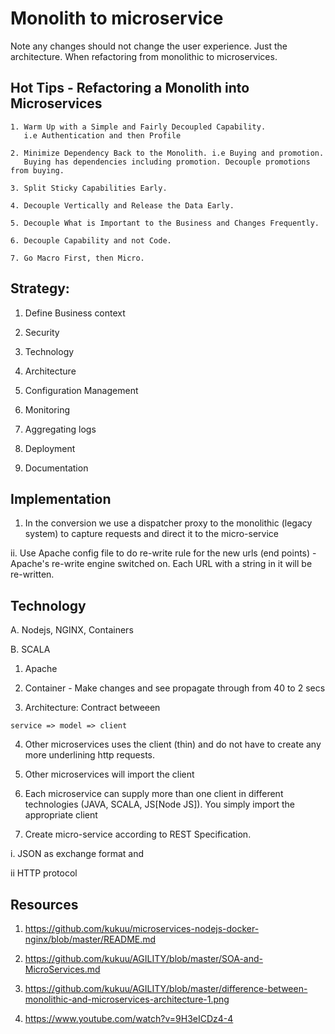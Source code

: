 # Monolith to microservice

Note any changes should not change the user experience. Just the architecture. When refactoring from monolithic to microservices.

## Hot Tips - Refactoring a Monolith into Microservices


```
1. Warm Up with a Simple and Fairly Decoupled Capability. 
   i.e Authentication and then Profile

2. Minimize Dependency Back to the Monolith. i.e Buying and promotion. 
   Buying has dependencies including promotion. Decouple promotions from buying.

3. Split Sticky Capabilities Early.

4. Decouple Vertically and Release the Data Early.

5. Decouple What is Important to the Business and Changes Frequently.

6. Decouple Capability and not Code.

7. Go Macro First, then Micro.

```

## Strategy:

1. Define Business context

2. Security

3. Technology

4. Architecture

5. Configuration Management

6. Monitoring

7. Aggregating logs

8. Deployment

9. Documentation

## Implementation

1. In the conversion we use a dispatcher proxy to the monolithic (legacy system) to capture requests and direct it to the micro-service

ii. Use Apache config file to do re-write rule for the new  urls (end points) - Apache's re-write engine switched on. Each URL with a string in it will be re-written.


## Technology


A. Nodejs, NGINX, Containers

B. SCALA


1. Apache 

2. Container -  Make changes and see propagate through from 40 to 2 secs

3. Architecture: Contract betweeen

```
service => model => client

```
4. Other microservices uses the client (thin) and do not have to create any more underlining http requests. 

5. Other microservices will import the client

6. Each microservice can supply more than one client in different technologies (JAVA, SCALA, JS[Node JS]). You simply import the appropriate client

7. Create micro-service according to REST  Specification.

i. JSON as exchange format and

ii HTTP protocol

## Resources

1. https://github.com/kukuu/microservices-nodejs-docker-nginx/blob/master/README.md

2. https://github.com/kukuu/AGILITY/blob/master/SOA-and-MicroServices.md 

3. https://github.com/kukuu/AGILITY/blob/master/difference-between-monolithic-and-microservices-architecture-1.png 

4. https://www.youtube.com/watch?v=9H3eICDz4-4
